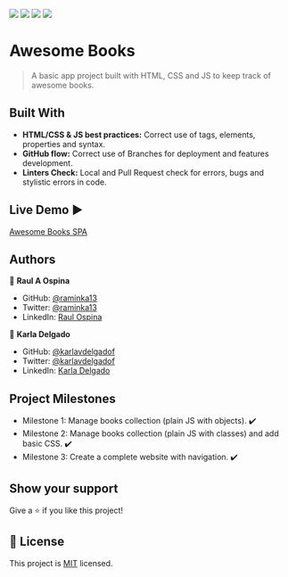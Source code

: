 ![](https://img.shields.io/badge/Microverse-blueviolet) ![](https://img.shields.io/badge/-HTML-orange) ![](https://img.shields.io/badge/-CSS-blue) ![](https://img.shields.io/badge/-JavaScript-yellow)

# Awesome Books
> A basic app project built with HTML, CSS and JS to keep track of awesome books.


## Built With

- **HTML/CSS & JS best practices:** Correct use of tags, elements, properties and syntax.
- **GitHub flow:**  Correct use of Branches for deployment and features development.
- **Linters Check:** Local and Pull Request check for errors, bugs and stylistic errors in code.

## Live Demo :arrow_forward:

[Awesome Books SPA](https://raminka13.github.io/BooklistApp/)

## Authors

👤 **Raul A Ospina**

- GitHub: [@raminka13](https://github.com/raminka13)
- Twitter: [@raminka13](https://twitter.com/raminka13)
- LinkedIn: [Raul Ospina](http://linkedin.com/in/raul-ospina-83232614)

👤 **Karla Delgado**

- GitHub: [@karlavdelgadof](https://github.com/karlavdelgadof)
- Twitter: [@karlavdelgadof](https://twitter.com/karlavdelgadof)
- LinkedIn: [Karla Delgado](https://www.linkedin.com/in/karla-delgado-613a32239/)


## Project Milestones

- Milestone 1: Manage books collection (plain JS with objects). :heavy_check_mark:
- Milestone 2: Manage books collection (plain JS with classes) and add basic CSS. :heavy_check_mark:
- Milestone 3: Create a complete website with navigation. :heavy_check_mark:


## Show your support

Give a ⭐️ if you like this project!

## 📝 License

This project is [MIT](./MIT.md) licensed.
